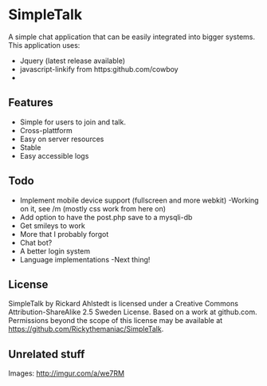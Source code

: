 SimpleTalk
========
A simple chat application that can be easily integrated into bigger systems.
This application uses:
- Jquery (latest release available)
- javascript-linkify from https:github.com/cowboy
- 
Features
--------
- Simple for users to join and talk.
- Cross-plattform
- Easy on server resources
- Stable
- Easy accessible logs

Todo
----
- Implement mobile device support (fullscreen and more webkit) -Working on it, see /m (mostly css work from here on)
- Add option to have the post.php save to a mysqli-db
- Get smileys to work
- More that I probably forgot
- Chat bot?
- A better login system
- Language implementations -Next thing!

License
-------
SimpleTalk by Rickard Ahlstedt is licensed under a Creative Commons Attribution-ShareAlike 2.5 Sweden License.
Based on a work at github.com.
Permissions beyond the scope of this license may be available at https://github.com/Rickythemaniac/SimpleTalk.

Unrelated stuff
---------------
Images: http://imgur.com/a/we7RM